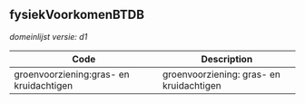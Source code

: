 ## fysiekVoorkomenBTDB

*domeinlijst versie: d1* 

 |Code |Description	|
|	---	|	---	|
| groenvoorziening:gras- en kruidachtigen | groenvoorziening: gras- en kruidachtigen |
